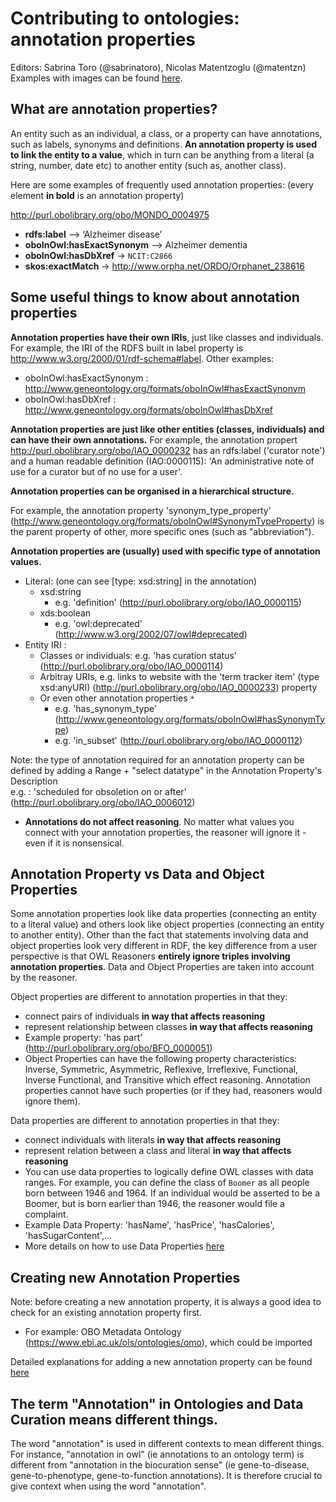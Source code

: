# Contributing to ontologies: annotation properties

Editors: Sabrina Toro (@sabrinatoro), Nicolas Matentzoglu (@matentzn)  
Examples with images can be found [here](https://docs.google.com/presentation/d/1AIB7WNNkhQKzKnViJHZoNNjxZZ2Y90LuE2QqeTG1ra4/edit?usp=sharing).

## What are annotation properties?
An entity such as an individual, a class, or a property can have annotations, such as labels, synonyms and definitions. **An annotation property is used to link the entity to a value**, which in turn can be anything from a literal (a string, number, date etc) to another entity (such as, another class).  

Here are some examples of frequently used annotation properties: (every element **in bold** is an annotation property)

http://purl.obolibrary.org/obo/MONDO_0004975

* **rdfs:label** –> ‘Alzheimer disease’
* **oboInOwl:hasExactSynonym** –> Alzheimer dementia
* **oboInOwl:hasDbXref** -> `NCIT:C2866`
* **skos:exactMatch**  -> http://www.orpha.net/ORDO/Orphanet_238616


## Some useful things to know about annotation properties

**Annotation properties have their own IRIs**, just like classes and individuals. For example, the IRI of the RDFS built in label property is http://www.w3.org/2000/01/rdf-schema#label. Other examples:

- oboInOwl:hasExactSynonym : http://www.geneontology.org/formats/oboInOwl#hasExactSynonym
- oboInOwl:hasDbXref : http://www.geneontology.org/formats/oboInOwl#hasDbXref


**Annotation properties are just like other entities (classes, individuals) and can have their own annotations.** For example, the annotation propert http://purl.obolibrary.org/obo/IAO_0000232 has an rdfs:label ('curator note') and a human readable definition (IAO:0000115): 'An administrative note of use for a curator but of no use for a user'.
 

**Annotation properties can be organised in a hierarchical structure.**

For example, the annotation property 'synonym_type_property' (http://www.geneontology.org/formats/oboInOwl#SynonymTypeProperty) is the parent property of other, more specific ones (such as "abbreviation").

**Annotation properties are (usually) used with specific type of annotation values.**

- Literal: (one can see [type: xsd:string] in the annotation)
    - xsd:string    
        - e.g. 'definition' (http://purl.obolibrary.org/obo/IAO_0000115)
    - xds:boolean  
        - e.g. 'owl:deprecated' (http://www.w3.org/2002/07/owl#deprecated)
- Entity IRI :  
    - Classes or individuals: e.g. 'has curation status' (http://purl.obolibrary.org/obo/IAO_0000114)
    - Arbitray URIs, e.g. links to website with the 'term tracker item' (type xsd:anyURI) (http://purl.obolibrary.org/obo/IAO_0000233) property
    - Or even other annotation properties `*`  
        - e.g. 'has_synonym_type' (http://www.geneontology.org/formats/oboInOwl#hasSynonymType)      
        - e.g. 'in_subset' (http://purl.obolibrary.org/obo/IAO_0000112)

Note: the type of annotation required for an annotation property can be defined by adding a Range + "select datatype" in the Annotation Property's Description  
e.g. : 'scheduled for obsoletion on or after' (http://purl.obolibrary.org/obo/IAO_0006012)

- **Annotations do not affect reasoning**. No matter what values you connect with your annotation properties, the reasoner will ignore it - even if it is nonsensical.


## Annotation Property vs Data and Object Properties

Some annotation properties look like data properties (connecting an entity to a literal value) and others look like object properties (connecting an entity to another entity). Other than the fact that statements involving data and object properties look very different in RDF, the key difference from a user perspective is that OWL Reasoners **entirely ignore triples involving annotation properties**. Data and Object Properties are taken into account by the reasoner.

Object properties are different to annotation properties in that they:

- connect pairs of individuals **in way that affects reasoning**
- represent relationship between classes **in way that affects reasoning**
- Example property: 'has part' (http://purl.obolibrary.org/obo/BFO_0000051)
- Object Properties can have the following property characteristics: Inverse, Symmetric, Asymmetric, Reflexive, Irreflexive, Functional, Inverse Functional, and Transitive which effect reasoning. Annotation properties cannot have such properties (or if they had, reasoners would ignore them).

Data properties are different to annotation properties in that they:

- connect individuals with literals **in way that affects reasoning**
- represent relation between a class and literal **in way that affects reasoning**
- You can use data properties to logically define OWL classes with data ranges. For example, you can define the class of `Boomer` as all people born between 1946 and 1964. If an individual would be asserted to be a Boomer, but is born earlier than 1946, the reasoner would file a complaint.
- Example Data Property: 'hasName', 'hasPrice', 'hasCalories', 'hasSugarContent',...
- More details on how to use Data Properties [here](https://oboacademy.github.io/obook/tutorial/fhkb/#data-properties-in-the-fhkb)


## Creating new Annotation Properties

Note: before creating a new annotation property, it is always a good idea to check for an existing annotation property first.   

- For example: OBO Metadata Ontology (https://www.ebi.ac.uk/ols/ontologies/omo), which could be imported  

Detailed explanations for adding a new annotation property can be found [here](https://mondo.readthedocs.io/en/latest/editors-guide/new-annotation-property/)


## The term "Annotation" in Ontologies and Data Curation means different things.

The word "annotation" is used in different contexts to mean different things. For instance, "annotation in owl" (ie annotations to an ontology term) is different from "annotation in the biocuration sense" (ie gene-to-disease, gene-to-phenotype, gene-to-function annotations). It is therefore crucial to give context when using the word "annotation". 
